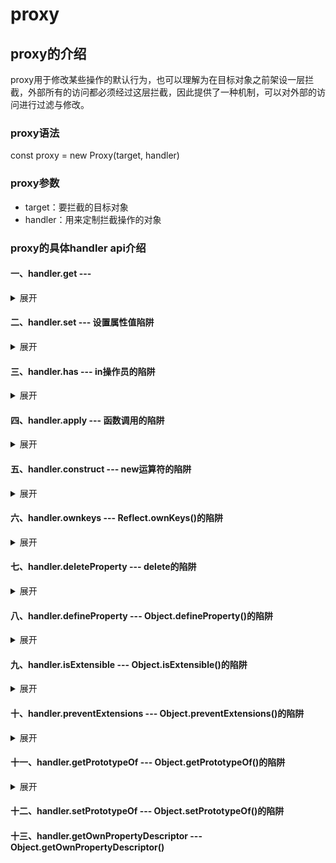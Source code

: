 # proxy

## proxy的介绍

proxy用于修改某些操作的默认行为，也可以理解为在目标对象之前架设一层拦截，外部所有的访问都必须经过这层拦截，因此提供了一种机制，可以对外部的访问进行过滤与修改。

### proxy语法

const proxy = new Proxy(target, handler)

### proxy参数

+ target：要拦截的目标对象
+ handler：用来定制拦截操作的对象

### proxy的具体handler api介绍

#### 一、handler.get ---

<details>
<summary>展开</summary>

语法: handler.get: (target, prop, receiver) => {}

参数:

+ target：目标对象
+ prop： 对象的属性
+ receiver：代理或代理的对象

作用：

+ 属性拦截
+ 继承属性的拦截

`不变式：如果目标对象是不可写的，不可配置的自身属性，则为属性报告的值必须与相应目标对象属性的值相同`

例子：

```js
  var proxy = new Proxy({}, {
    get: (obj, prop, receiver) => {
      console.log('obj + prop: ', obj, prop)
      return 10
    },
  })
  proxy[a]

  var obj = {}
  
  Object.defineProperty(obj, 'a', {
    configurable: false,
    enumerable: false,
    writable: false,
    value: 24,
  })

  var proxy1 = new Proxy(obj, {
    get: (obj, prop) => {
      return 24 // 不报错
      /* return 10 // 报错 */
    }
  })
  
  proxy1.a
  proxy1.b
```

</details>

**<summary>**

#### 二、handler.set --- 设置属性值陷阱

<details>
<summary>展开</summary>

语法： handler.set: (target, prop, value, receiver) => {}

参数:

+ target：目标对象
+ prop： 对象的属性
+ value: 要设置的属性的新值
+ receiver：代理或代理的对象

返回值：

返回一个Boolean类型的值，true代表设置成功

例子：

```js
  var proxy = new Proxy({}, {
    get: (obj, prop, receiver) => {
      console.log('obj + prop: ', obj, prop)
      return obj[prop]
    },
    set: (obj, prop, value, receiver) => {
      obj[prop] = value * 2
      return true
    }
  })
  
  proxy.a = 10

  console.log('proxy.a: ', proxy.a)
```

</details>

**<summary>**

#### 三、handler.has --- in操作员的陷阱

<details>
<summary>展开</summary>

语法： const proxy = new Proxy({}, { has: (target, prop) => {} })

参数：

+ target：目标对象
+ prop： 属性值

返回值： 返回一个Boolean类型值

作用：

+ 属性拦截
+ 继承属性拦截

</details>

**<summary>**

#### 四、handler.apply --- 函数调用的陷阱

<details>
<summary>展开</summary>

语法： const proxy = new Proxy({}, { apply: (target, thisArg, argumentsList) => {} })

参数：

+ target：目标对象
+ thisArg：this调用的参数
+ argumentsList： 调用的参数列表

作用：

+ proxy(...args)
+ Function.prototype.apply() 和 Function.prototype.call()

例子

```js
  var proxy = new Proxy(function () {}, {
    apply: (target, thisArg, argumentsLists) => {
      return argumentsLists[0] + argumentsLists[1]
    }
  })

  proxy(1,2,3)
```

</details>

**<summary>**

#### 五、handler.construct --- new运算符的陷阱

<details>
<summary>展开</summary>

语法： const proxy = new Proxy({}, { construct: (target, argumentsList, newTarget) => {} })

参数：

+ target: 目标对象的构造函数
+ argumentsList：参数列表
+ newTarget：最初被称为p上面的构造函数, Proxy

返回值：返回一个对象

例子：

```js
  var proxy = new Proxy(function () {}, {
    construct: (target, argumentList, newTarget) => {
      console.log('target, newTarget',target, newTarget)
      return { value: argumentList[0] * 10 }
    }
  })

  console.log(new proxy(1).value)
```

</details>

**<summary>**

#### 六、handler.ownkeys --- Reflect.ownKeys()的陷阱

<details>
<summary>展开</summary>

语法：const proxy = new Proxy({}, { ownkeys: function (target) {} })

参数：目标对象

返回值：返回一个可枚举对象

用途拦截：

+ Object.getOwnPropertyNames()
+ Object.getOwnPropertySymbols()
+ Object.keys()
+ Reflect.ownKeys()

例子

```js
  var obj = {
    name: 'liqian',
    age: 18,
    sex: 'male',
  }
  var proxy = new Proxy(obj, {
    ownKeys: (target) => {
      console.log('target', target)
      return {name: 1}// ['a', 'b', 'c']
    }
  })

  console.log(Object.getOwnPropertyNames(proxy))
```

</details>

**<summary>**

#### 七、handler.deleteProperty --- delete的陷阱

<details>
<summary>展开</summary>

语法： const proxy = new Proxy({}, { deleteProperty: (target, property) => {} })

参数：

+ target：目标对象
+ property：待删除的属性

返回值： 返回一个Boolean类型的标识符

```js
  var obj = {
    name: 'liqian',
    age: 18
  }

  var proxy = new Proxy(obj, {
    deleteProperty: (target, property) => {
      if (property in target) {
        console.log('这里有这个属性，已经删除了！')
        delete target[property]
        return true
      } else {
        console.log('这里没有这个属性')
        return false
      }
    }
  })

  delete proxy.age
  delete proxy.sex
```

</details>

**<summary>**

#### 八、handler.defineProperty --- Object.defineProperty()的陷阱

<details>
<summary>展开</summary>

语法： const proxy = new Proxy({}, { defineProperty: (target, property, descriptor) => {} })

参数：

+ target： 目标对象
+ property： 定义的属性
+ descriptor：定义或修改的属性的描述符

返回值：

返回一个Boolean指示是否已成功定义该属性

用途：

+ Object.defineProperty()
+ Reflect.defineProperty()

例子：

```js
  var obj = {}
  var proxy = new Proxy(obj, {
    defineProperty: (target, property, desrciptor) => {
      console.log('called: ', property)
      return true
    }
  })
  Object.defineProperty(proxy, 'a', { configurable: true, writable: true, value: 20 })
```

</details>

**<summary>**

#### 九、handler.isExtensible --- Object.isExtensible()的陷阱

<details>
<summary>展开</summary>

语法： const proxy = new Proxy({}, { isExtensible: (target) => {} })

参数：

+ target：目标对象

返回值：

Boolean值

作用：

+ Object.isExtensible()
+ Reflect.isExtensible()

例子：

```js
  const proxy = new Proxy({}, {
    isExtensible: (target) => {
      return true
    }
  })

  Object.isExtensible(proxy)
```

</details>

**<summary>**

#### 十、handler.preventExtensions --- Object.preventExtensions()的陷阱

<details>
<summary>展开</summary>

语法： const proxy = new Proxy({}, { preventExtensions: (target) => {} })

参数：

+ target：目标对象

返回值：

Boolean值

作用：

+ Object.preventExtensions()
+ Reflect.preventExtensions()

例子：

```js
  const proxy = new Proxy({}, {
    preventExtensions: (target) => {
      Object.preventExtensions(target)
      return true
    }
  })

  Object.preventExtensions(proxy)
```

</details>

**<summary>**

#### 十一、handler.getPrototypeOf --- Object.getPrototypeOf()的陷阱

<details>
<summary>展开</summary>

语法： const proxy = new Proxy({}, { getPrototypeOf: (target) => {} })

参数：

+ target：目标对象

返回值：

对象或者是null

作用：

+ Object.getPrototypeOf()
+ Reflect.getPrototypeOf()
+ __proto__
+ Object.prototype.isPrototypeOf()
+ instanceof

例子：

```js
  const obj = {};
  const proto = {};
  const handler = {
    getPrototypeOf(target) {
      console.log(target === obj);   // true
      console.log(this === handler); // true
      return proto;
    }
  };

  const p = new Proxy(obj, handler);
  console.log(Object.getPrototypeOf(p) === proto);
```

</details>

**<summary>**

#### 十二、handler.setPrototypeOf --- Object.setPrototypeOf()的陷阱

#### 十三、handler.getOwnPropertyDescriptor --- Object.getOwnPropertyDescriptor()